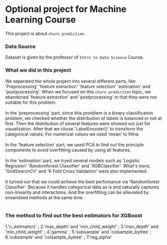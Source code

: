 # Optional project for Machine Learning Course
This project is about `churn prediction`.
### Data Source 
Dataset is given by the professor of `Intro to Data Science` Course.
### What we did in this project
We seperated the whole project into several different parts, like 'Preprocessing' 'feature extraction' 'feature selection' 'estimation' and 'postprocessing'. When we focused on this `churn prediction` topic, we abandoned 'feature extraction' and 'postprocessing' in that they were not suitable for this problem.<br> 
<br> 
In the 'preprocessing' part, since this pronblem is a binary classificatoin problem, we checked whether the distribution of labels is balanced or not at first. Then the distribution of several features were showed out just for visualization. After that we chose 'LabelEncoder()' to transform the categorical values. For numerical values we used 'mean' to fillna.<br> 
<br> 
In the 'feature selection' part, we used PCA to find out the principle components to avoid overfitting caused by using all features.<br>
<br> 
In the 'estimation' part, we tryed several models such as 'Logistic Regrssion' 'Randomforest Classifier' and 'XGBClassifier'. What's more, 'GridSearchCV' and 'K Fold Cross Validation' were also implemented.<br> 
<br> 
It turned out that we could achieve the best perfomance via 'Randomforest Classifier'. Because it handles categorical data as is and naturally captures non-linearity and interactions. And the overfitting can be alleviated by ensembled methods at the same time. <br> 
<br> 
### The method to find out the best estimators for XGBoost
1.'n_estimators' ; 2.'max_depth' and 'min_child_weight' ; 3.'max_depth' and 'min_child_weight' ; 4.'gamma' ; 5.'subsample' and 'colsample_bytree' ; 6.'subsample' and 'colsample_bytree' ; 7.'reg_alpha'
